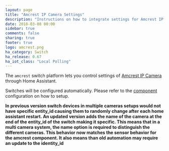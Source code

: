 ```yaml
---
layout: page
title: "Amcrest IP Camera Settings"
description: "Instructions on how to integrate settings for Amcrest IP Camera as switches within Home Assistant."
date: 2018-03-08 00:00
sidebar: true
comments: false
sharing: true
footer: true
logo: amcrest.png
ha_category: Switch
ha_release: 0.67
ha_iot_class: "Local Polling"
---
```


The `amcrest` switch platform lets you control settings of [Amcrest IP Camera](https://home-assistant.io/components/camera.amcrest/) through Home Assistant.

Switches will be configured automatically. Please refer to the [component](/components/amcrest/) configuration on how to setup.

**In previous version switch devices in multiple cameras setups would not have specific entity_id causing them to randomly change after each home assistant restart. An updated version adds the name of the camera at the end of the entity_id of the switch making it specific. This means that in a multi camera system, the name option is required to distinguish the different cameras. This behavior now matches the sensor behavior for the amcrest component. It also means than old automation may require an update to the identity_id**
